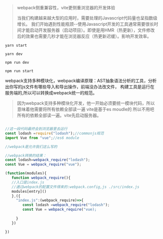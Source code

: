 >webpack侧重兼容性，vite更侧重浏览器的开发体验
>
>当我们构建越来越大型的应用时，需要处理的Javascript代码量也呈指数级增长。
我们开始遇到性能瓶颈--使用Javascript开发的工具通常需要很长时间才能启动开发服务器（启动项目）。即使是用HMR（热更新），文件修改后的效果也需要几秒才能在浏览器反应（热更新迟缓）。影响开发效率。

```
yarn start

yarn dev

npm run dev 

npm run start

```

webpack支持多种模块化，webpack编译原理：AST抽象语法分析的工具，分析出你写的js文件有哪些导入和导出操作，前端没办法改文件， 构建工具是运行在服务端的,所以可以转换成webpack统一的规范。

>因为webpack支持多种模块化开发，他一开始必须要统一模块代码，所以意味着他需要将所有依赖全部读一遍
>vite是基于es moudle的 所以不用吧所有的依赖全部读一遍。vite先启动服务器。


```javascript

//这一段代码最终会到浏览器里去运行
const lodash =require("lodash");//commonjs规范
import Vue from "vue";//es6 module

//webpack是允许我们这么写的

//webpack转换的结果：
const lodash=webpack_require("lodash");
const Vue = webpack_require("vue");

(function(modules){
   function webpack_require(){
   //入口是index.js
   //通过webpack的配置文件得来的:webpack.config,js ./src/index.js
   modules[entry]()
   },({
     "index.js":(webpack_require)=>{
        const lodash =webpack_require("lodash");
        const Vue = webpack_require("vue);
     
     }
   })

})

```

 